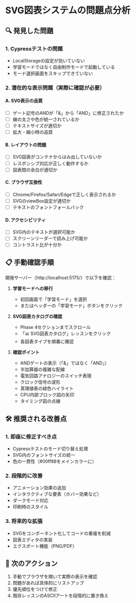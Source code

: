 # SVG図表システムの問題点分析

## 🔍 発見した問題

### 1. **Cypressテストの問題**
- LocalStorageの設定が効いていない
- 学習モードではなく自由制作モードで起動している
- モード選択画面をスキップできていない

### 2. **潜在的な表示問題**（実際に確認が必要）

#### A. SVG表示の品質
- [ ] ゲート記号のANDが「&」から「AND」に修正されたか
- [ ] 線の太さや色が統一されているか
- [ ] テキストサイズが適切か
- [ ] 拡大・縮小時の品質

#### B. レイアウトの問題
- [ ] SVG図表がコンテナからはみ出していないか
- [ ] レスポンシブ対応が正しく動作するか
- [ ] 図表間の余白が適切か

#### C. ブラウザ互換性
- [ ] Chrome/Firefox/Safari/Edgeで正しく表示されるか
- [ ] SVGのviewBox設定が適切か
- [ ] テキストのフォントフォールバック

#### D. アクセシビリティ
- [ ] SVG内のテキストが選択可能か
- [ ] スクリーンリーダーで読み上げ可能か
- [ ] コントラスト比が十分か

## 📋 手動確認手順

開発サーバー（http://localhost:5175/）で以下を確認：

1. **学習モードへの移行**
   - 初回画面で「学習モード」を選択
   - またはヘッダーの「学習モード」ボタンをクリック

2. **SVG図表カタログの確認**
   - Phase 4セクションまでスクロール
   - 「📊 SVG図表カタログ」レッスンをクリック
   - 各図表タイプを順番に確認

3. **確認ポイント**
   - ANDゲートの表示（「&」ではなく「AND」）
   - 半加算器の複雑な配線
   - 電気回路アナロジーのスイッチ表現
   - クロック信号の波形
   - 真理値表の緑色ハイライト
   - CPU内部ブロック図の矢印
   - タイミング図の点線

## 🛠️ 推奨される改善点

### 1. **即座に修正すべき点**
- Cypressテストのモード切り替え処理
- SVG内のフォントサイズの統一
- 色の一貫性（#00ff88をメインカラーに）

### 2. **段階的に改善**
- アニメーション効果の追加
- インタラクティブな要素（ホバー効果など）
- ダークモード対応
- 印刷時のスタイル

### 3. **将来的な拡張**
- SVGをコンポーネント化してコードの重複を削減
- 図表エディタの実装
- エクスポート機能（PNG/PDF）

## 🎯 次のアクション

1. 手動でブラウザを開いて実際の表示を確認
2. 問題があれば具体的にリストアップ
3. 優先順位をつけて修正
4. 既存レッスンのASCIIアートを段階的に置き換え
